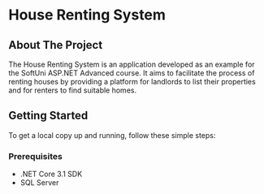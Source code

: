 # House Renting System

## About The Project

The House Renting System is an application developed as an example for the SoftUni ASP.NET Advanced course. It aims to facilitate the process of renting houses by providing a platform for landlords to list their properties and for renters to find suitable homes.

## Getting Started

To get a local copy up and running, follow these simple steps:

### Prerequisites

- .NET Core 3.1 SDK
- SQL Server
